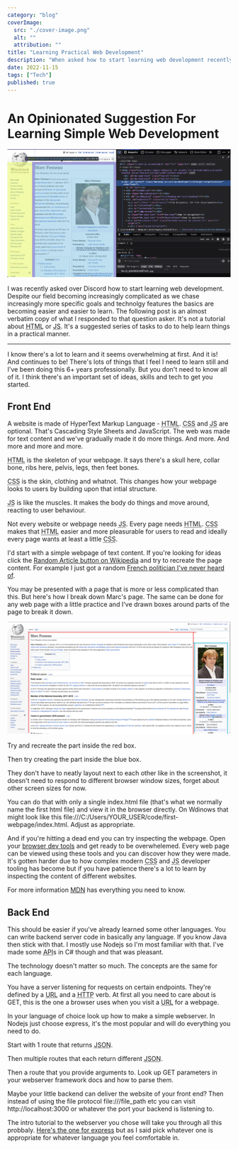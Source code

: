 ```yaml
---
category: "blog"
coverImage:
  src: "./cover-image.png"
  alt: ""
  attribution: ""
title: "Learning Practical Web Development"
description: "When asked how to start learning web development recently here's what I responded."
date: 2022-11-15
tags: ["Tech"]
published: true
---
```


# An Opinionated Suggestion For Learning Simple Web Development

![Image of a webpage being inspected using the browser dev tools. Learn the dev tools! They're so useful.](./cover-image.png "The browser dev tools are my daily bread and butter")

I was recently asked over Discord how to start learning web development. Despite our field becoming increasingly complicated as we chase increasingly more specific goals and technolgy features the basics are becoming easier and easier to learn. The following post is an almost verbatim copy of what I responded to that question asker. It's not a tutorial about <abbr title="HyperText Markup Language">HTML</abbr> or <abbr title="JavaScript">JS</abbr>. It's a suggested series of tasks to do to help learn things in a practical manner.

---

I know there's a lot to learn and it seems overwhelming at first. And it is! And continues to be! There's lots of things that I feel I need to learn still and I've been doing this 6+ years professionally. But you don't need to know all of it. I think there's an important set of ideas, skills and tech to get you started.

## Front End

A website is made of HyperText Markup Language - <abbr title="HyperText Markup Language">HTML</abbr>. <abbr title="Cascading Style Sheets">CSS</abbr> and <abbr title="JavaScript">JS</abbr> are optional. That's Cascading Style Sheets and JavaScript. The web was made for text content and we've gradually made it do more things. And more. And more and more and more.

<abbr title="HyperText Markup Language">HTML</abbr> is the skeleton of your webpage. It says there's a skull here, collar bone, ribs here, pelvis, legs, then feet bones.

<abbr title="Cascading Style Sheets">CSS</abbr> is the skin, clothing and whatnot. This changes how your webpage looks to users by building upon that intial structure.

<abbr title="JavaScript">JS</abbr> is like the muscles. It makes the body do things and move around, reacting to user behaviour.

Not every website or webpage needs <abbr title="JavaScript">JS</abbr>. Every page needs <abbr title="HyperText Markup Language">HTML</abbr>. <abbr title="Cascading Style Sheets">CSS</abbr> makes that <abbr title="HyperText Markup Language">HTML</abbr> easier and more pleasurable for users to read and ideally every page wants at least a little <abbr title="Cascading Style Sheets">CSS</abbr>.

I'd start with a simple webpage of text content. If you're looking for ideas click the <a href="https://en.wikipedia.org/wiki/Special:Random" class="animated-link">Random Article button on Wikipedia</a> and try to recreate the page content. For example I just got a random <a href="https://en.wikipedia.org/wiki/Marc_Fesneau" class="animated-link">French politician I've never heard of</a>.

You may be presented with a page that is more or less complicated than this. But here's how I break down Marc's page. The same can be done for any web page with a little practice and I've drawn boxes around parts of the page to break it down.

![The wikipedia page of French politician Marc Fresneau. It has 2 coloured squares annotating it to select portions of the web page relevant to the following text](./marc-fesneau.png "Marc Fesneau, French politician")

Try and recreate the part inside the red box.

Then try creating the part inside the blue box.

They don't have to neatly layout next to each other like in the screenshot, it doesn't need to respond to different browser window sizes, forget about other screen sizes for now.

You can do that with only a single index.html file (that's what we normally name the first html file) and view it in the browser directly. On Wdinows that might look like this file:///C:/Users/YOUR_USER/code/first-webpage/index.html. Adjust as appropriate.

And if you're hitting a dead end you can try inspecting the webpage. Open your <a href="https://developer.mozilla.org/en-US/docs/Learn/Common_questions/What_are_browser_developer_tools"  class="animated-link">browser dev tools</a> and get ready to be overwhelemed. Every web page can be viewed using these tools and you can discover how they were made. It's gotten harder due to how complex modern <abbr title="Cascading Style Sheets">CSS</abbr> and <abbr title="JavaScript">JS</abbr> developer tooling has become but if you have patience there's a lot to learn by inspecting the content of different websites.

For more information <a href="" class="animated-link">MDN</a> has everything you need to know.

## Back End

This should be easier if you've already learned some other languages. You can write backend server code in basically any language. If you know Java then stick with that. I mostly use Nodejs so I'm most familiar with that. I've made some <abbr title="Application Programming Interface">API</abbr>s in C# though and that was pleasant.

The technology doesn't matter so much. The concepts are the same for each language.

You have a server listening for requests on certain endpoints. They're defined by a <abbr title="Universal Resource Locater">URL</abbr> and a <abbr title="Hypertext Transfer Protocol">HTTP</abbr> verb. At first all you need to care about is GET, this is the one a browser uses when you visit a <abbr title="Universal Resource Locater">URL</abbr> for a webpage.

In your language of choice look up how to make a simple webserver. In Nodejs just choose express, it's the most popular and will do everything you need to do.

Start with 1 route that returns <abbr title="JavaScript Object Notation">JSON</abbr>.

Then multiple routes that each return different <abbr title="JavaScript Object Notation">JSON</abbr>.

Then a route that you provide arguments to. Look up GET parameters in your webserver framework docs and how to parse them.

Maybe your little backend can deliver the website of your front end? Then instead of using the file protocol file:///file_path etc you can visit http://localhost:3000 or whatever the port your backend is listening to.

The intro tutorial to the webserver you chose will take you through all this probbaly. <a href="http://expressjs.com/en/starter/installing.html" class="animated-link">Here's the one for express</a> but as I said pick whatever one is appropriate for whatever language you feel comfortable in.
